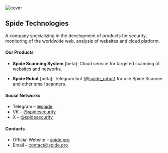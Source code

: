 ![cover](https://github.com/spidesecurity/.github/blob/main/github-cover.png?raw=true)

## Spide Technologies

A company specializing in the development of products for security, monitoring of the worldwide web, analysis of websites and cloud platform.

#### Our Products

- **Spide Scanning System** [beta]: Cloud service for targeted scanning of websites and networks.
  
- **Spide Robot** [beta]: Telegram bot ([@spide_robot](https://t.me/spide_robot?start=github)) for use Spide Scanner and other small scanners.

#### Social Networks

- Telegram – [@spide](https://t.me/spide)
- VK – [@spidesecurity](https://vk.com/spidesecurity)
- X – [@spidesecurity](https://twitter.com/spidesecurity)

#### Contacts

- Official Website – [spide.pro](https://spide.pro?utm_source=github)
- Email – [contact@spide.pro](mailto:contact@spide.pro)
